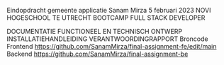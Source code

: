 Eindopdracht gemeente applicatie
Sanam Mirza
5 februari 2023
NOVI HOGESCHOOL TE UTRECHT
BOOTCAMP FULL STACK DEVELOPER

DOCUMENTATIE
FUNCTIONEEL EN TECHNISCH ONTWERP
INSTALLATIEHANDLEIDING
VERANTWOORDINGRAPPORT
Broncode
Frontend
https://github.com/SanamMirza/final-assignment-fe/edit/main
Backend
https://github.com/SanamMirza/final-assignment-be

